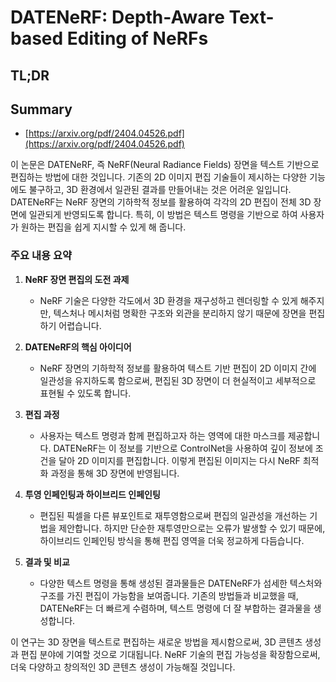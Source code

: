 # DATENeRF: Depth-Aware Text-based Editing of NeRFs
## TL;DR
## Summary
- [https://arxiv.org/pdf/2404.04526.pdf](https://arxiv.org/pdf/2404.04526.pdf)

이 논문은 DATENeRF, 즉 NeRF(Neural Radiance Fields) 장면을 텍스트 기반으로 편집하는 방법에 대한 것입니다. 기존의 2D 이미지 편집 기술들이 제시하는 다양한 기능에도 불구하고, 3D 환경에서 일관된 결과를 만들어내는 것은 어려운 일입니다. DATENeRF는 NeRF 장면의 기하학적 정보를 활용하여 각각의 2D 편집이 전체 3D 장면에 일관되게 반영되도록 합니다. 특히, 이 방법은 텍스트 명령을 기반으로 하여 사용자가 원하는 편집을 쉽게 지시할 수 있게 해 줍니다.

### 주요 내용 요약
1. **NeRF 장면 편집의 도전 과제**
   - NeRF 기술은 다양한 각도에서 3D 환경을 재구성하고 렌더링할 수 있게 해주지만, 텍스처나 메시처럼 명확한 구조와 외관을 분리하지 않기 때문에 장면을 편집하기 어렵습니다.

2. **DATENeRF의 핵심 아이디어**
   - NeRF 장면의 기하학적 정보를 활용하여 텍스트 기반 편집이 2D 이미지 간에 일관성을 유지하도록 함으로써, 편집된 3D 장면이 더 현실적이고 세부적으로 표현될 수 있도록 합니다.

3. **편집 과정**
   - 사용자는 텍스트 명령과 함께 편집하고자 하는 영역에 대한 마스크를 제공합니다. DATENeRF는 이 정보를 기반으로 ControlNet을 사용하여 깊이 정보에 조건을 달아 2D 이미지를 편집합니다. 이렇게 편집된 이미지는 다시 NeRF 최적화 과정을 통해 3D 장면에 반영됩니다.

4. **투영 인페인팅과 하이브리드 인페인팅**
   - 편집된 픽셀을 다른 뷰포인트로 재투영함으로써 편집의 일관성을 개선하는 기법을 제안합니다. 하지만 단순한 재투영만으로는 오류가 발생할 수 있기 때문에, 하이브리드 인페인팅 방식을 통해 편집 영역을 더욱 정교하게 다듬습니다.

5. **결과 및 비교**
   - 다양한 텍스트 명령을 통해 생성된 결과물들은 DATENeRF가 섬세한 텍스처와 구조를 가진 편집이 가능함을 보여줍니다. 기존의 방법들과 비교했을 때, DATENeRF는 더 빠르게 수렴하며, 텍스트 명령에 더 잘 부합하는 결과물을 생성합니다.

이 연구는 3D 장면을 텍스트로 편집하는 새로운 방법을 제시함으로써, 3D 콘텐츠 생성과 편집 분야에 기여할 것으로 기대됩니다. NeRF 기술의 편집 가능성을 확장함으로써, 더욱 다양하고 창의적인 3D 콘텐츠 생성이 가능해질 것입니다.
